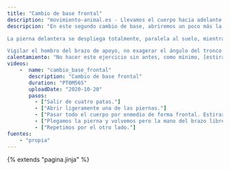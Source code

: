 ```yaml
---
title: "Cambio de base frontal"
description: "movimiento-animal.es - Llevamos el cuerpo hacia adelante pasando entre un apoyo de mano y pie contrario"
descripcion: "En este segundo cambio de base, abriremos un poco más la pierna desde cuatro patas de forma que todo el cuerpo pueda pasar por enmedio de forma frontal.

La pierna delantera se despliega totalmente, paralela al suelo, mientras que el brazo posterior va hacia atrás. Este estiramiento resulta muy energizante.

Vigilar el hombro del brazo de apoyo, no exagerar el ángulo del tronco respecto al brazo."
calentamiento: "No hacer este ejercicio sin antes, como mínimo, [estirar hombros](/calentar/estirar_hombros)."
videos: 
    -  name: "cambio_base_frontal"
       description: "Cambio de base frontal"
       duration: "PT0M56S"
       uploadDate: "2020-10-20"
       pasos:
         - ["Salir de cuatro patas."]
         - ["Abrir ligeramente una de las piernas."]
         - ["Pasar todo el cuerpo por enmedio de forma frontal. Estirar la pierna y el brazo posterior."]
         - ["Plegamos la pierna y volvemos pero la mano del brazo libre avanza ligeramente en el suelo."]
         - ["Repetimos por el otro lado."]
fuentes:
    - "propia"
---
```

{% extends "pagina.jinja" %}
